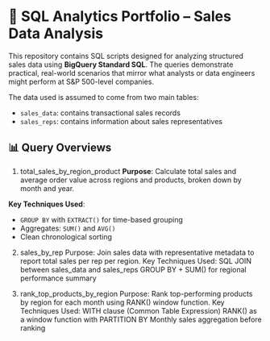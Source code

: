 # 🧠 SQL Analytics Portfolio – Sales Data Analysis

This repository contains SQL scripts designed for analyzing structured sales data using **BigQuery Standard SQL**. The queries demonstrate practical, real-world scenarios that mirror what analysts or data engineers might perform at S&P 500-level companies.

The data used is assumed to come from two main tables:
- `sales_data`: contains transactional sales records
- `sales_reps`: contains information about sales representatives

## 📊 Query Overviews

1. total_sales_by_region_product
**Purpose**: Calculate total sales and average order value across regions and products, broken down by month and year.

**Key Techniques Used**:
- `GROUP BY` with `EXTRACT()` for time-based grouping
- Aggregates: `SUM()` and `AVG()`
- Clean chronological sorting

2. sales_by_rep
Purpose: Join sales data with representative metadata to report total sales per rep per region.
Key Techniques Used:
SQL JOIN between sales_data and sales_reps
GROUP BY + SUM() for regional performance summary

3. rank_top_products_by_region
Purpose: Rank top-performing products by region for each month using RANK() window function.
Key Techniques Used:
WITH clause (Common Table Expression)
RANK() as a window function with PARTITION BY
Monthly sales aggregation before ranking
